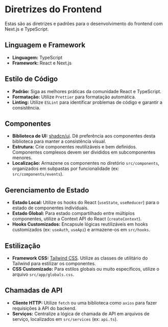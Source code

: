 # Diretrizes do Frontend

Estas são as diretrizes e padrões para o desenvolvimento do frontend com Next.js e TypeScript.

## Linguagem e Framework

- **Linguagem:** TypeScript
- **Framework:** React e Next.js

## Estilo de Código

- **Padrão:** Siga as melhores práticas da comunidade React e TypeScript.
- **Formatação:** Utilize `Prettier` para formatação automática.
- **Linting:** Utilize `ESLint` para identificar problemas de código e garantir a consistência.

## Componentes

- **Biblioteca de UI:** [shadcn/ui](https://ui.shadcn.com/). Dê preferência aos componentes desta biblioteca para manter a consistência visual.
- **Estrutura:** Crie componentes reutilizáveis e bem definidos. Componentes complexos devem ser divididos em subcomponentes menores.
- **Localização:** Armazene os componentes no diretório `src/components`, organizados em subpastas por funcionalidade (ex: `src/components/events`).

## Gerenciamento de Estado

- **Estado Local:** Utilize os hooks do React (`useState`, `useReducer`) para o estado de componentes individuais.
- **Estado Global:** Para estado compartilhado entre múltiplos componentes, utilize a Context API do React (`createContext`).
- **Hooks Customizados:** Encapsule lógicas reutilizáveis em hooks customizados (ex: `useAuth`, `useApi`) e armazene-os em `src/hooks`.

## Estilização

- **Framework CSS:** [Tailwind CSS](https://tailwindcss.com/). Utilize as classes de utilitário do Tailwind para estilizar os componentes.
- **CSS Customizado:** Para estilos globais ou muito específicos, utilize o arquivo `src/app/globals.css`.

## Chamadas de API

- **Cliente HTTP:** Utilize `fetch` ou uma biblioteca como `axios` para fazer requisições à API do backend.
- **Serviços:** Centralize a lógica de chamada de API em arquivos de serviço, localizados em `src/services` (ex: `api.ts`).